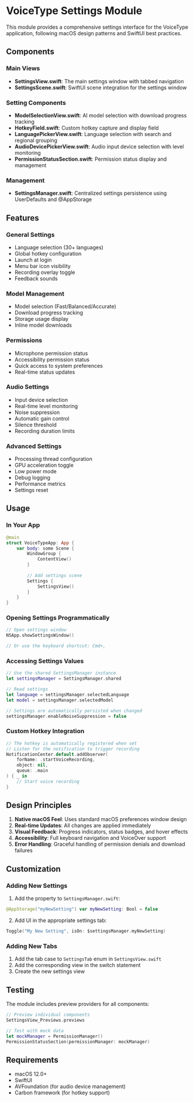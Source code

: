 # VoiceType Settings Module

This module provides a comprehensive settings interface for the VoiceType application, following macOS design patterns and SwiftUI best practices.

## Components

### Main Views

- **SettingsView.swift**: The main settings window with tabbed navigation
- **SettingsScene.swift**: SwiftUI scene integration for the settings window

### Setting Components

- **ModelSelectionView.swift**: AI model selection with download progress tracking
- **HotkeyField.swift**: Custom hotkey capture and display field
- **LanguagePickerView.swift**: Language selection with search and regional grouping
- **AudioDevicePickerView.swift**: Audio input device selection with level monitoring
- **PermissionStatusSection.swift**: Permission status display and management

### Management

- **SettingsManager.swift**: Centralized settings persistence using UserDefaults and @AppStorage

## Features

### General Settings
- Language selection (30+ languages)
- Global hotkey configuration
- Launch at login
- Menu bar icon visibility
- Recording overlay toggle
- Feedback sounds

### Model Management
- Model selection (Fast/Balanced/Accurate)
- Download progress tracking
- Storage usage display
- Inline model downloads

### Permissions
- Microphone permission status
- Accessibility permission status
- Quick access to system preferences
- Real-time status updates

### Audio Settings
- Input device selection
- Real-time level monitoring
- Noise suppression
- Automatic gain control
- Silence threshold
- Recording duration limits

### Advanced Settings
- Processing thread configuration
- GPU acceleration toggle
- Low power mode
- Debug logging
- Performance metrics
- Settings reset

## Usage

### In Your App

```swift
@main
struct VoiceTypeApp: App {
    var body: some Scene {
        WindowGroup {
            ContentView()
        }
        
        // Add settings scene
        Settings {
            SettingsView()
        }
    }
}
```

### Opening Settings Programmatically

```swift
// Open settings window
NSApp.showSettingsWindow()

// Or use the keyboard shortcut: Cmd+,
```

### Accessing Settings Values

```swift
// Use the shared SettingsManager instance
let settingsManager = SettingsManager.shared

// Read settings
let language = settingsManager.selectedLanguage
let model = settingsManager.selectedModel

// Settings are automatically persisted when changed
settingsManager.enableNoiseSuppression = false
```

### Custom Hotkey Integration

```swift
// The hotkey is automatically registered when set
// Listen for the notification to trigger recording
NotificationCenter.default.addObserver(
    forName: .startVoiceRecording,
    object: nil,
    queue: .main
) { _ in
    // Start voice recording
}
```

## Design Principles

1. **Native macOS Feel**: Uses standard macOS preferences window design
2. **Real-time Updates**: All changes are applied immediately
3. **Visual Feedback**: Progress indicators, status badges, and hover effects
4. **Accessibility**: Full keyboard navigation and VoiceOver support
5. **Error Handling**: Graceful handling of permission denials and download failures

## Customization

### Adding New Settings

1. Add the property to `SettingsManager.swift`:
```swift
@AppStorage("myNewSetting") var myNewSetting: Bool = false
```

2. Add UI in the appropriate settings tab:
```swift
Toggle("My New Setting", isOn: $settingsManager.myNewSetting)
```

### Adding New Tabs

1. Add the tab case to `SettingsTab` enum in `SettingsView.swift`
2. Add the corresponding view in the switch statement
3. Create the new settings view

## Testing

The module includes preview providers for all components:

```swift
// Preview individual components
SettingsView_Previews.previews

// Test with mock data
let mockManager = PermissionManager()
PermissionStatusSection(permissionManager: mockManager)
```

## Requirements

- macOS 12.0+
- SwiftUI
- AVFoundation (for audio device management)
- Carbon framework (for hotkey support)